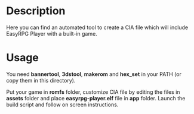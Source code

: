 # Description

Here you can find an automated tool to create a CIA file which will include EasyRPG Player with a built-in game.

# Usage

You need **bannertool**, **3dstool**, **makerom** and **hex_set** in your PATH (or copy them in this directory).

Put your game in **romfs** folder, customize CIA file by editing the files in **assets** folder and place **easyrpg-player.elf** file in **app** folder.
Launch the build script and follow on screen instructions.
